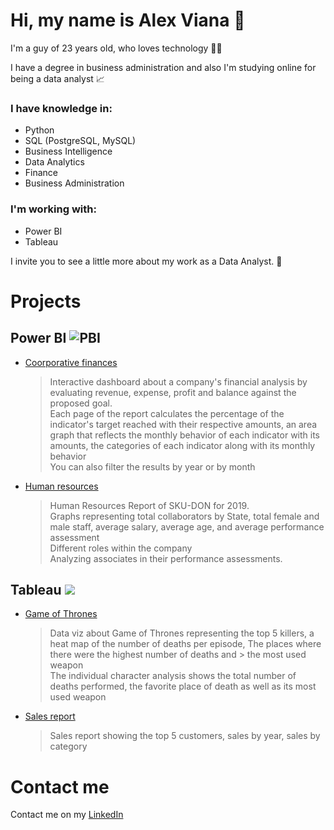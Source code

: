 # Hi, my name is Alex Viana 👋

I'm a guy of 23 years old, who loves technology 👨‍💻

I have a degree in business administration and also I'm studying online for being a data analyst 📈

### I have knowledge in:
* Python
* SQL (PostgreSQL, MySQL)
* Business Intelligence
* Data Analytics
* Finance
* Business Administration

### I'm working with:
* Power BI
* Tableau



I invite you to see a little more about my work as a Data Analyst. 🚀



# Projects

## Power BI ![PBI](https://i0.wp.com/www.fourmoo.com/wp-content/uploads/2020/11/PowerBI.256x256.png?resize=60%2C60&ssl=1) 

* [Coorporative finances](https://app.powerbi.com/view?r=eyJrIjoiMGY2ZTk2MGEtYzdiZi00MDYwLWFmNzktNzc5YWFlMTRlYzRmIiwidCI6ImY5YWZlMDIwLTE0ZTgtNDU1NS1iNjM4LWI5OGY4OTZhYTk0YiIsImMiOjR9&pageName=ReportSection147529ce0002a20e0d7c)
  >Interactive dashboard about a company's financial analysis by evaluating revenue, expense, profit and balance against the proposed goal. </br>
  >Each page of the report calculates the percentage of the indicator's target reached with their respective amounts, an area graph that reflects the monthly behavior of each     indicator with its amounts, the categories of each indicator along with its monthly behavior </br>
  >You can also filter the results by year or by month


* [Human resources](https://app.powerbi.com/view?r=eyJrIjoiZjNkYjk5ZmYtMWNlYi00ZWU0LTk1OWQtMWQ5Y2E5NGY4MmIyIiwidCI6ImY5YWZlMDIwLTE0ZTgtNDU1NS1iNjM4LWI5OGY4OTZhYTk0YiIsImMiOjR9&pageName=ReportSection)
  > Human Resources Report of SKU-DON for 2019. </br>
  > Graphs representing total collaborators by State, total female and male staff, average salary, average age, and average performance assessment </br>
  > Different roles within the company </br>
  > Analyzing associates in their performance assessments. </br>


## Tableau ![](https://venturebeat.com/wp-content/uploads/2018/01/tableau-logo-e1568409911668.png?fit=100%2C75&strip=all)

* [Game of Thrones](https://public.tableau.com/profile/alexgviana#!/vizhome/DataVizGameofThrones/Individual)
  > Data viz about Game of Thrones representing the top 5 killers, a heat map of the number of deaths per episode, The places where there were the highest number of deaths and     > the most used weapon </br>
  > The individual character analysis shows the total number of deaths performed, the favorite place of death as well as its most used weapon
  
* [Sales report](https://public.tableau.com/profile/alexgviana#!/vizhome/1stDashboard_16150681757780/Dashboard1)
  > Sales report showing the top 5 customers, sales by year, sales by category





# Contact me

Contact me on my [LinkedIn](https://www.linkedin.com/in/alexgviana/)


<!--
**alexgviana/alexgviana** is a ✨ _special_ ✨ repository because its `README.md` (this file) appears on your GitHub profile.

Here are some ideas to get you started:

- 🔭 I’m currently working on ...
- 🌱 I’m currently learning ...
- 👯 I’m looking to collaborate on ...
- 🤔 I’m looking for help with ...
- 💬 Ask me about ...
- 📫 How to reach me: ...
- 😄 Pronouns: ...
- ⚡ Fun fact: ...
-->
